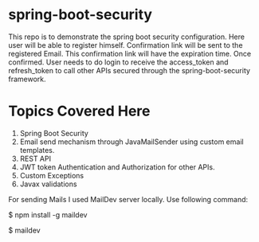 # spring-boot-security
This repo is to demonstrate the spring boot security configuration. 
Here user will be able to register himself. Confirmation link will be sent to the registered Email.
This confirmation link will have the expiration time.
Once confirmed. User needs to do login to receive the access_token and refresh_token to call other APIs secured through the spring-boot-security framework.

# Topics Covered Here

1. Spring Boot Security
2. Email send mechanism through JavaMailSender using custom email templates.
3. REST API
4. JWT token Authentication and Authorization for other APIs.
5. Custom Exceptions
6. Javax validations

For sending Mails I used MailDev server locally.
Use following command:

$ npm install -g maildev

$ maildev
